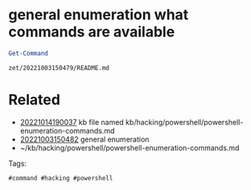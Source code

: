 # general enumeration what commands are available
```powershell
Get-Command
```

` zet/20221003150479/README.md `

# Related

- [20221014190037](/zet/20221014190037/README.md) kb file named kb/hacking/powershell/powershell-enumeration-commands.md
- [20221003150482](/zet/20221003150482/README.md) general enumeration
- ~/kb/hacking/powershell/powershell-enumeration-commands.md

Tags:

    #command #hacking #powershell 

